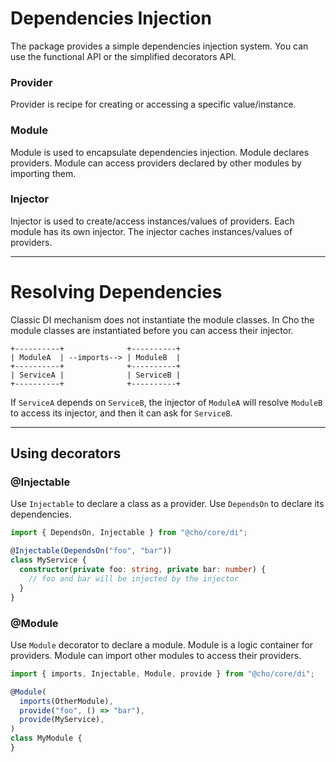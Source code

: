 # Dependencies Injection

The package provides a simple dependencies injection system. You can use the functional API or the simplified decorators
API.

### Provider

Provider is recipe for creating or accessing a specific value/instance.

### Module

Module is used to encapsulate dependencies injection. Module declares providers. Module can access providers declared by
other modules by importing them.

### Injector

Injector is used to create/access instances/values of providers. Each module has its own injector. The injector caches
instances/values of providers.

---

# Resolving Dependencies

Classic DI mechanism does not instantiate the module classes. In Cho the module classes are instantiated before you can
access their injector.

```
+----------+              +----------+
| ModuleA  | --imports--> | ModuleB  |
+----------+              +----------+ 
| ServiceA |              | ServiceB |
+----------+              +----------+
```

If `ServiceA` depends on `ServiceB`, the injector of `ModuleA` will resolve `ModuleB` to access its injector, and then
it can ask for `ServiceB`.

---

## Using decorators

### @Injectable

Use `Injectable` to declare a class as a provider. Use `DependsOn` to declare its dependencies.

```ts
import { DependsOn, Injectable } from "@cho/core/di";

@Injectable(DependsOn("foo", "bar"))
class MyService {
  constructor(private foo: string, private bar: number) {
    // foo and bar will be injected by the injector
  }
}
```

### @Module

Use `Module` decorator to declare a module. Module is a logic container for providers. Module can import other modules
to access their providers.

```ts
import { imports, Injectable, Module, provide } from "@cho/core/di";

@Module(
  imports(OtherModule),
  provide("foo", () => "bar"),
  provide(MyService),
)
class MyModule {
}
```

